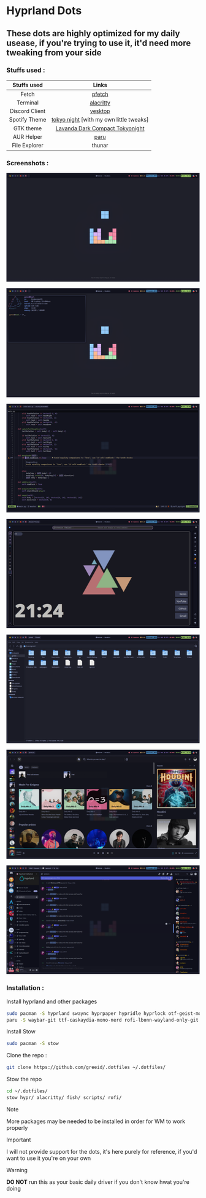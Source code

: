 # Hyprland Dots

## These dots are highly optimized for my daily usease, if you're trying to use it, it'd need more tweaking from your side

### Stuffs used :

| Stuffs used   | Links | 
|:----------:   | :---: | 
| Fetch         | [pfetch](https://github.com/dylanaraps/pfetch) | 
| Terminal      | [alacritty](https://github.com/dylanaraps/pfetch) |
| Discord Client| [vesktop](https://github.com/Vencord/Vesktop)                  |
| Spotify Theme | [tokyo night](https://github.com/Gspr-bit/Spotify-Tokyo-Night-Theme) [with my own little tweaks]                   |
| GTK theme     | [Lavanda Dark Compact Tokyonight](https://github.com/mehedirm6244/Miserable_Xfce/tree/Serenade/home/.themes/Lavanda-Dark-Compact-Tokyonight)                   |
| AUR Helper    | [paru](https://github.com/Morganamilo/paru)            |
| File Explorer | thunar            |


### Screenshots :

![hypr1](./.screenshots/desktop.png)


![hypr2](./.screenshots/fetch.png)


![hyprnvim](./.screenshots/nvim.png)

![hypr3](./.screenshots/tabliss.png)

![hypr3](./.screenshots/explorer.png)


![hypr3](./.screenshots/spotify.png)


![hypr3](./.screenshots/discord.png)

### Installation : 

Install hyprland and other packages

```bash
sudo pacman -S hyprland swaync hyprpaper hypridle hyprlock otf-geist-mono-nerd  pacman-contrib alacritty thunar spotify-launcher fish
paru -S waybar-git ttf-caskaydia-mono-nerd rofi-lbonn-wayland-only-git
```

Install Stow
```bash
sudo pacman -S stow
```

Clone the repo : 
```bash
git clone https://github.com/greeid/.dotfiles ~/.dotfiles/
```
Stow the repo

```bash
cd ~/.dotfiles/
stow hypr/ alacritty/ fish/ scripts/ rofi/
```
 > [!NOTE]  
> More packages may be needed to be installed in order for WM to work properly


> [!IMPORTANT]  
> I will not provide support for the dots, it's here purely for reference, if you'd want to use it you're on your own

> [!WARNING]  
> **DO NOT** run this as your basic daily driver if you don't know hwat you're doing

